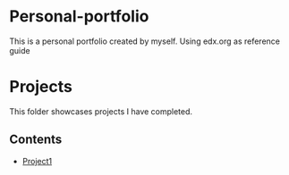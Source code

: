 # Personal-portfolio
This is a personal portfolio created by myself. Using edx.org as reference guide 
# Projects
This folder showcases projects I have completed.
## Contents
* [Project1](project_1)
